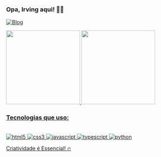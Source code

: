 ### Opa, Irving aqui! 🤙🏼

[![Blog](https://img.shields.io/badge/LinkedIn-0077B5?style=for-the-badge&logo=linkedin&logoColor=white)](https://www.linkedin.com/in/irving-cesar/)

<div>
<a href="https://github.com/irving-Cesar">
  <img height="200em" src="https://github-readme-stats.vercel.app/api?username=irving-Cesar&show_icons=true&&bg_color=00000000&text_color=FFFFFF">
  <img height="200em" src="https://github-readme-stats.vercel.app/api/top-langs/?username=irving-Cesar&layout=compact&langs_count=16&bg_color=00000000&text_color=FFFFFF">
</div>

### Tecnologias que uso:
<div style = "display: inline_block"><br/>
  <img aling="center" alt="html5" src="https://img.shields.io/badge/HTML5-E34F26?style=for-the-badge&logo=html5&logoColor=white"/>
  <img aling="center" alt="css3" src="https://img.shields.io/badge/CSS3-1572B6?style=for-the-badge&logo=css3&logoColor=white"/>
  <img aling="center" alt="javascript" src="https://img.shields.io/badge/JavaScript-F7DF1E?style=for-the-badge&logo=javascript&logoColor=black"/>
  <img aling="center" alt="typescript" src="https://img.shields.io/badge/TypeScript-007ACC?style=for-the-badge&logo=typescript&logoColor=white"/>
  <img aling="center" alt="python" src="https://img.shields.io/badge/Python-3776AB?style=for-the-badge&logo=python&logoColor=white"/>
</div>

Criatividade é Essencial! 🔥
